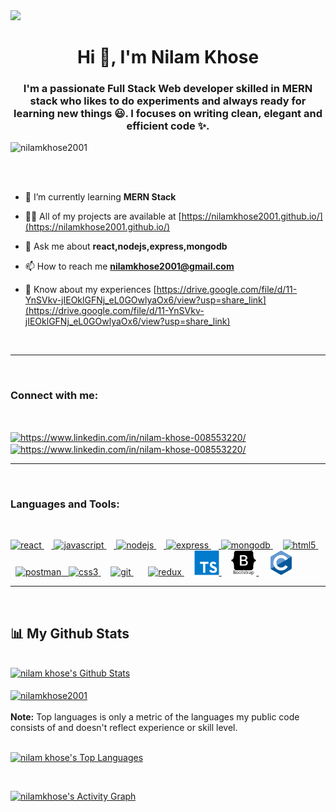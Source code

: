 <img src="https://camo.githubusercontent.com/48ec00ed4c84e771db4a1db90b56352923a8d644452a32b434d68e97006c9337/68747470733a2f2f63686b736b696c6c732e636f6d2f77702d636f6e74656e742f75706c6f6164732f323032302f30342f504e432d416e696d617465642d42616e6e6572732e676966" />
<h1 align="center">Hi 👋, I'm Nilam Khose</h1>
<h3 align="center">I'm a passionate Full Stack Web developer skilled in MERN stack who likes to do experiments and always ready for learning new things 😃. I focuses on writing clean, elegant and efficient code ✨.</h3>

<p align="left"> <img src="https://komarev.com/ghpvc/?username=nilamkhose2001&label=Profile%20views&color=0e75b6&style=flat" alt="nilamkhose2001" /> </p>
<br/>
<br/>

- 🌱 I’m currently learning **MERN Stack**

- 👨‍💻 All of my projects are available at [https://nilamkhose2001.github.io/](https://nilamkhose2001.github.io/)

- 💬 Ask me about **react,nodejs,express,mongodb**

- 📫 How to reach me **nilamkhose2001@gmail.com**

- 📄 Know about my experiences [https://drive.google.com/file/d/11-YnSVkv-jIEOklGFNj_eL0GOwlyaOx6/view?usp=share_link](https://drive.google.com/file/d/11-YnSVkv-jIEOklGFNj_eL0GOwlyaOx6/view?usp=share_link)
 <br/>
 <hr>
 <br/>
 
<h3 align="left">Connect with me:</h3>
<br/>
<p align="left">
<a href="https://linkedin.com/in/https://www.linkedin.com/in/nilam-khose-008553220/" target="blank"><img align="center" src=https://encrypted-tbn0.gstatic.com/images?q=tbn:ANd9GcRnRqgrRLM0ftwdje-GsqJAAydrAp1YBa93PA&usqp=CAU" alt="https://www.linkedin.com/in/nilam-khose-008553220/" height="30" width="40" /></a>&nbsp; &nbsp;
 <a href="https://nilamkhose2001.github.io/" target="blank"><img align="center" src="https://encrypted-tbn0.gstatic.com/images?q=tbn:ANd9GcT5M4TQClrMO3_Lt58xKyGZWsfmmS3lh-25ug&usqp=CAU" alt="https://www.linkedin.com/in/nilam-khose-008553220/" height="30" width="40" /></a>

</p>
<hr>
<br/>

<h3 align="left">Languages and Tools:</h3>
<br/>
<p align="left"> <a href="https://reactjs.org/" target="_blank" rel="noreferrer"> <img src="https://chiranjeev-thapliyal.vercel.app/svg/reactjs.svg" alt="react" width="40" height="40"/> </a> &nbsp; &nbsp;<a href="https://developer.mozilla.org/en-US/docs/Web/JavaScript" target="_blank" rel="noreferrer"> <img src="https://chiranjeev-thapliyal.vercel.app/svg/javascript.svg" alt="javascript" width="40" height="40"/> </a>&nbsp; &nbsp;<a href="https://nodejs.org" target="_blank" rel="noreferrer"> <img src="https://seeklogo.com/images/N/nodejs-logo-FBE122E377-seeklogo.com.png" alt="nodejs" width="40" height="40"/> </a>&nbsp; &nbsp;<a href="https://expressjs.com" target="_blank" rel="noreferrer"> <img src="https://encrypted-tbn0.gstatic.com/images?q=tbn:ANd9GcQagMMCTI2KVDBH9bD3qKSk-Cf1VyP3EdJC-w&usqp=CAU" alt="express" width="40" height="40"/> </a>&nbsp; &nbsp;<a href="https://www.mongodb.com/" target="_blank" rel="noreferrer"> <img src="https://chiranjeev-thapliyal.vercel.app/svg/mongodb.svg" alt="mongodb" width="40" height="40"/> </a>&nbsp; &nbsp; <a href="https://www.w3.org/html/" target="_blank" rel="noreferrer"> <img src="https://chiranjeev-thapliyal.vercel.app/svg/html-5.svg" alt="html5" width="40" height="40"/> </a>&nbsp; &nbsp; <a href="https://postman.com" target="_blank" rel="noreferrer"> <img src="https://seeklogo.com/images/P/postman-logo-F43375A2EB-seeklogo.com.png" alt="postman" width="40" height="40"/>&nbsp;&nbsp; <a href="https://www.w3schools.com/css/" target="_blank" rel="noreferrer"> <img src="https://chiranjeev-thapliyal.vercel.app/svg/css3.svg" alt="css3" width="40" height="40"/> </a>&nbsp; &nbsp; <a href="https://git-scm.com/" target="_blank" rel="noreferrer"> <img src="https://www.vectorlogo.zone/logos/git-scm/git-scm-icon.svg" alt="git" width="40" height="40"/> </a>&nbsp; </a> &nbsp; &nbsp; <a href="https://redux.js.org" target="_blank" rel="noreferrer"> <img src="https://encrypted-tbn0.gstatic.com/images?q=tbn:ANd9GcR-ius7-Jh63wNY2IEkn_za_L-jmfEt5kKNUEkSlpN7e5iABYZVH-Jbn-YADH4JT3W1-20&usqp=CAU" alt="redux" width="40" height="40"/> </a>&nbsp; &nbsp; <a href="https://www.typescriptlang.org/" target="_blank" rel="noreferrer"> <img src="https://raw.githubusercontent.com/devicons/devicon/master/icons/typescript/typescript-original.svg" alt="typescript" width="40" height="40"/> </a> &nbsp; &nbsp; <a href="https://getbootstrap.com" target="_blank" rel="noreferrer"> <img src="https://raw.githubusercontent.com/devicons/devicon/master/icons/bootstrap/bootstrap-plain-wordmark.svg" alt="bootstrap" width="40" height="40"/> </a>&nbsp;  &nbsp; <a href="https://www.cprogramming.com/" target="_blank" rel="noreferrer"> <img src="https://raw.githubusercontent.com/devicons/devicon/master/icons/c/c-original.svg" alt="c" width="40" height="40"/> </a> </p>

<hr>
<br/>


## 📊 My Github Stats
  <br/>
    <a href="https://github.com/nilamkhose2001/github-readme-stats"><img alt="nilam khose's Github Stats" src="https://github-readme-stats.vercel.app/api?username=nilamkhose2001&show_icons=true&count_private=true&theme=highcontrast" /></a><br/><br/>
 <a href="https://github.com/nilamkhose2001/github-readme-stats">
 <img align="center" src="https://github-readme-streak-stats.herokuapp.com/?user=nilamkhose2001&&theme=highcontrast" alt="nilamkhose2001" />
 </a>
 
  <br/>
  <br/>
  <b>Note:</b> Top languages is only a metric of the languages my public code consists of and doesn't reflect experience or skill level.

<br/>
<br/>

<p>
  <a href="https://github.com/nilamkhose2001/github-readme-stats"><img alt="nilam khose's Top Languages" src="https://github-readme-stats.vercel.app/api/top-langs/?username=nilamkhose2001&langs_count=8&count_private=true&exclude_repo=nilamkhose2001.github.io,c3,test,web-Coding,ZaraWeb-Clone&theme=highcontrast" /></a>
 </p>

<br/>

<a href="https://github.com/nilamkhose2001/github-readme-activity-graph"><img alt="nilamkhose's Activity Graph" src="https://activity-graph.herokuapp.com/graph?username=nilamkhose2001&bg_color=0D1117&color=5BCDEC&line=5BCDEC&point=FFFFFF&hide_border=true" /></a>
<br/>
